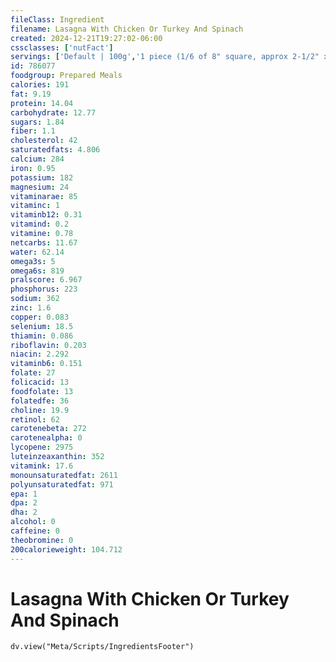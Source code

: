 ```yaml
---
fileClass: Ingredient
filename: Lasagna With Chicken Or Turkey And Spinach
created: 2024-12-21T19:27:02-06:00
cssclasses: ['nutFact']
servings: ['Default | 100g','1 piece (1/6 of 8" square, approx 2-1/2" x 4") | 206','1 piece (1/8 of 7" x 12", approx 3-1/2" x 3") | 232','1 lasagna (8" square) | 1235','1 lasagna (7" x 12") | 1860','1 cup | 250','1 surface inch | 21']
id: 786077
foodgroup: Prepared Meals
calories: 191
fat: 9.19
protein: 14.04
carbohydrate: 12.77
sugars: 1.84
fiber: 1.1
cholesterol: 42
saturatedfats: 4.806
calcium: 284
iron: 0.95
potassium: 182
magnesium: 24
vitaminarae: 85
vitaminc: 1
vitaminb12: 0.31
vitamind: 0.2
vitamine: 0.78
netcarbs: 11.67
water: 62.14
omega3s: 5
omega6s: 819
pralscore: 6.967
phosphorus: 223
sodium: 362
zinc: 1.6
copper: 0.083
selenium: 18.5
thiamin: 0.086
riboflavin: 0.203
niacin: 2.292
vitaminb6: 0.151
folate: 27
folicacid: 13
foodfolate: 13
folatedfe: 36
choline: 19.9
retinol: 62
carotenebeta: 272
carotenealpha: 0
lycopene: 2975
luteinzeaxanthin: 352
vitamink: 17.6
monounsaturatedfat: 2611
polyunsaturatedfat: 971
epa: 1
dpa: 2
dha: 2
alcohol: 0
caffeine: 0
theobromine: 0
200calorieweight: 104.712
---
```


# Lasagna With Chicken Or Turkey And Spinach

```dataviewjs
dv.view("Meta/Scripts/IngredientsFooter")
```